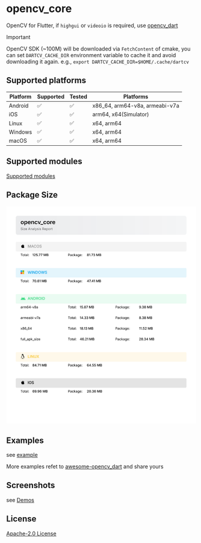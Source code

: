 # opencv_core

OpenCV for Flutter, if `highgui` or `videoio` is required, use [opencv_dart](https://pub.dev/packages/opencv_dart)

> [!IMPORTANT]
>
> OpenCV SDK (~100M) will be downloaded via `FetchContent` of cmake, you can
> set `DARTCV_CACHE_DIR` environment variable to cache it and avoid downloading it again.
> e.g., `export DARTCV_CACHE_DIR=$HOME/.cache/dartcv`

## Supported platforms

| Platform | Supported          | Tested             | Platforms                      |
| -------- | ------------------ | ------------------ | ------------------------------ |
| Android  | :white_check_mark: | :white_check_mark: | x86_64, arm64-v8a, armeabi-v7a |
| iOS      | :white_check_mark: | :white_check_mark: | arm64, x64(Simulator)          |
| Linux    | :white_check_mark: | :white_check_mark: | x64, arm64                     |
| Windows  | :white_check_mark: | :white_check_mark: | x64, arm64                     |
| macOS    | :white_check_mark: | :white_check_mark: | x64, arm64                     |

## Supported modules

[Supported modules](https://github.com/rainyl/opencv_dart?tab=readme-ov-file#status)

## Package Size

![opencv_dart_size_report](images/opencv_core_size_report.svg)

## Examples

see [example](https://github.com/rainyl/opencv_dart/tree/main/packages/opencv_core/example)

More examples refet to [awesome-opencv_dart](https://github.com/rainyl/awesome-opencv_dart) and share yours

## Screenshots

see [Demos](https://github.com/rainyl/opencv_dart?tab=readme-ov-file#Demos)

## License

[Apache-2.0 License](LICENSE)

